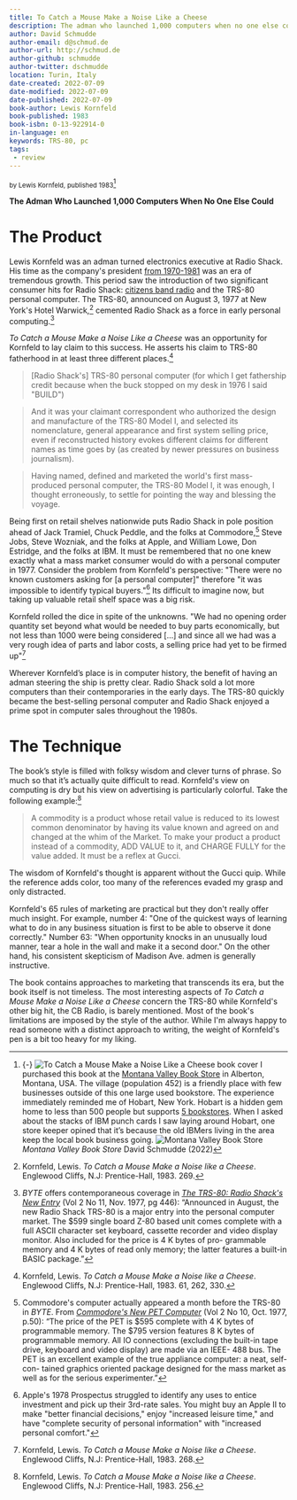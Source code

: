 ```yaml
---
title: To Catch a Mouse Make a Noise Like a Cheese
description: The adman who launched 1,000 computers when no one else could
author: David Schmudde
author-email: d@schmud.de
author-url: http://schmud.de
author-github: schmudde
author-twitter: dschmudde
location: Turin, Italy
date-created: 2022-07-09
date-modified: 2022-07-09
date-published: 2022-07-09
book-author: Lewis Kornfeld
book-published: 1983
book-isbn: 0-13-922914-0
in-language: en
keywords: TRS-80, pc
tags:
 - review
---
```


<small>by Lewis Kornfeld, published 1983</small>[^cover]

**The Adman Who Launched 1,000 Computers When No One Else Could**

# The Product

[^cover]: {-} ![*To Catch a Mouse Make a Noise Like a Cheese* book cover](/img/book-covers/to-catch-a-mouse.jpg) I purchased this book at the [Montana Valley Book Store](https://www.montanavalleybookstore.com/) in Alberton, Montana, USA. The village (population 452) is a friendly place with few businesses outside of this one large used bookstore. The experience immediately reminded me of Hobart, New York. Hobart is a hidden gem home to less than 500 people but supports [5 bookstores](https://www.atlasobscura.com/articles/hobart-book-village). When I asked about the stacks of IBM punch cards I saw  laying around Hobart, one store keeper opined that it’s because the old IBMers living in the area keep the local book business going. ![Montana Valley Book Store](/img/2022-08-23-the-consumer-computer/alberton-bookstore.jpg)*Montana Valley Book Store* <i class="fab creative-commons"></i><i class="fab creative-commons-by"></i>
David Schmudde (2022)

Lewis Kornfeld was an adman turned electronics executive at Radio Shack. His time as the company's president [from 1970-1981](https://www.nytimes.com/2013/08/16/business/lewis-kornfeld-made-radio-shack-an-early-player-in-pcs-dies-at-97.html) was an era of tremendous growth. This period saw the introduction of two significant consumer hits for Radio Shack: [citizens band radio](https://en.wikipedia.org/wiki/Citizens_band_radio) and the TRS-80 personal computer. The TRS-80, announced on August 3, 1977 at New York's Hotel Warwick,[^269] cemented Radio Shack as a force in early personal computing.[^trs-80]

[^269]: Kornfeld, Lewis. *To Catch a Mouse Make a Noise like a Cheese*. Englewood Cliffs, N.J: Prentice-Hall, 1983. 269.

[^trs-80]: *BYTE* offers contemporaneous coverage in *[The TRS-80: Radio Shack's New Entry](https://archive.org/details/byte-magazine-1977-11/page/n45/mode/2up)* (Vol 2 No 11, Nov. 1977, pg 446): &ldquo;Announced in August, the new Radio Shack TRS-80 is a major entry into the personal computer market. The $599 single board Z-80 based unit comes complete with a full ASCII character set keyboard, cassette recorder and video display monitor. Also included for the price is 4 K bytes of pro- grammable memory and 4 K bytes of read only memory; the latter features a built-in BASIC package.&rdquo;

*To Catch a Mouse Make a Noise Like a Cheese* was an opportunity for Kornfeld to lay claim to this success. He asserts his claim to TRS-80 fatherhood in at least three different places.[^fatherhood]

[^fatherhood]: Kornfeld, Lewis. *To Catch a Mouse Make a Noise like a Cheese*. Englewood Cliffs, N.J: Prentice-Hall, 1983. 61, 262, 330.

> [Radio Shack's] TRS-80 personal computer (for which I get fathership credit because when the buck stopped on my desk in 1976 I said "BUILD")

> And it was your claimant correspondent who authorized the design and manufacture of the TRS-80 Model I, and selected its nomenclature, general appearance and first system selling price, even if reconstructed history evokes different claims for different names as time goes by (as created by newer pressures on business journalism).

> Having named, defined and marketed the world's first mass-produced personal computer, the TRS-80 Model I, it was enough, I thought erroneously, to settle for pointing the way and blessing the voyage.

Being first on retail shelves nationwide puts Radio Shack in pole position ahead of Jack Tramiel, Chuck Peddle, and the folks at Commodore,[^commodore] Steve Jobs, Steve Wozniak, and the folks at Apple, and William Lowe, Don Estridge, and the folks at IBM. It must be remembered that no one knew exactly what a mass market consumer would do with a personal computer in 1977. Consider the problem from Kornfeld's perspective: "There were no known customers asking for [a personal computer]" therefore "it was impossible to identify typical buyers."[^apple] Its difficult to imagine now, but taking up valuable retail shelf space was a big risk.

[^commodore]: Commodore's computer actually appeared a month before the TRS-80 in *BYTE*. From *[Commodore's New PET Computer](https://archive.org/details/byte-magazine-1977-10/page/n51/mode/2up)* (Vol 2 No 10, Oct. 1977, p.50): &ldquo;The price of the PET is $595 complete with 4 K bytes of programmable memory. The $795 version features 8 K bytes of programmable memory. All IO connections (excluding the built-in tape drive, keyboard and video display) are made via an IEEE- 488 bus. The PET is an excellent example of the true appliance computer: a neat, self-con- tained graphics oriented package designed for the mass market as well as for the serious experimenter.&rdquo;

[^apple]: Apple's 1978 Prospectus struggled to identify any uses to entice investment and pick up their 3rd-rate sales. You might buy an Apple II to make "better financial decisions," enjoy "increased leisure time," and have "complete security of personal information" with "increased personal comfort."

Kornfeld rolled the dice in spite of the unknowns. "We had no opening order quantity set beyond what would be needed to buy parts economically, but not less than 1000 were being considered [...] and since all we had was a very rough idea of parts and labor costs, a selling price had yet to be firmed up"[^268]

[^268]: Kornfeld, Lewis. *To Catch a Mouse Make a Noise like a Cheese*. Englewood Cliffs, N.J: Prentice-Hall, 1983. 268.

Wherever Kornfeld’s place is in computer history, the benefit of having an adman steering the ship is pretty clear. Radio Shack sold a lot more computers than their contemporaries in the early days. The TRS-80 quickly became the best-selling personal computer and Radio Shack enjoyed a prime spot in computer sales throughout the 1980s.

# The Technique

The book’s style is filled with folksy wisdom and clever turns of phrase. So much so that it’s actually quite difficult to read. Kornfeld's view on computing is dry but his view on advertising is particularly colorful. Take the following example:[^256]

[^256]: Kornfeld, Lewis. *To Catch a Mouse Make a Noise like a Cheese*. Englewood Cliffs, N.J: Prentice-Hall, 1983. 256.

> A commodity is a product whose retail value is reduced to its lowest common denominator by having its value known and agreed on and changed at the whim of the Market. To make your product a product instead of a commodity, ADD VALUE to it, and CHARGE FULLY for the value added. It must be a reflex at Gucci.

The wisdom of Kornfeld's thought is apparent without the Gucci quip. While the reference adds color, too many of the references evaded my grasp and only distracted.

Kornfeld's 65 rules of marketing are practical but they don't really offer much insight. For example, number 4: "One of the quickest ways of learning what to do in any business situation is first to be able to observe it done correctly." Number 63: "When opportunity knocks in an unusually loud manner, tear a hole in the wall and make it a second door." On the other hand, his consistent skepticism of Madison Ave. admen is generally instructive.

The book contains approaches to marketing that transcends its era, but the book itself is not timeless. The most interesting aspects of *To Catch a Mouse Make a Noise Like a Cheese* concern the TRS-80 while Kornfeld's other big hit, the CB Radio, is barely mentioned. Most of the book's limitations are imposed by the style of the author. While I'm always happy to read someone with a distinct approach to writing, the weight of Kornfeld's pen is a bit too heavy for my liking.
